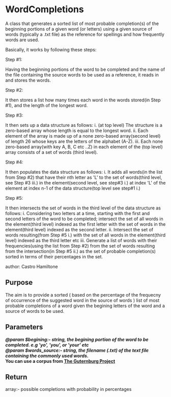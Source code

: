 # WordCompletions

A class that generates a sorted list of most probable completion(s) of the beginning portions of a given word (or letters) using a given source of words (typically a .txt file) as the reference for spellings and how frequently words are used.

Basically, it works by following these steps:

Step #1:

Having the beginning portions of the word to be completed and the name of the file containing the source words to be used as a reference, it reads in and stores the words.

Step #2:

It then stores a list how many times each word in the words stored(in Step #1), and the length of the longest word.

Step #3:

It then sets up a data structure as follows:
i. (at top level) The structure is a zero-based array whose length is equal to the longest word.
ii. Each element of the array is made up of a none zero-based array(second level) of length 26 whose keys are the letters of the alphabet (A-Z).
iii. Each none zero-based array(with key A, B, C etc ..Z) in each element of the (top level) array consists of a set of words (third level).

Step #4:

It then populates the data structure as follows:
i. It adds all words(in the list from Step #2) that have their nth letter as 'L' to the set of words(third level, see Step #3 iii.) in the element(second level, see step#3 i.) at index 'L' of the element at index n-1 of the data structure(top level see step#1 i.)

Step #5:

It then intersects the set of words in the third level of the data structure as follows:
i. Considering two letters at a time, starting with the first and second letters of the word to be completed; intersect the set of all words in the element(third level) indexed as the first letter with the set of words in the element(third level) indexed as the second letter.
ii. Intersect the set of words resulting(from Step #5 i.) with the set of all words in the element(third level) indexed as the third letter etc
iii. Generate a list of words with their frequencies(using the list from Step #2) from the set of words resulting from the intersection(in Step #5 ii.) as the set of probable completion(s) sorted in terms of their percentages in the set.

author: Castro Hamiltone

## Purpose

The aim is to provide a sorted ( based on the percentage of the frequecny of occurrence of the suggested word in the source of words ) list of most probable completions of a word given the begining letters of the word and a source of words to be used.

## Parameters

***@param $begining:- string, the begining portion of the word to be completed. e.g 'yo', 'you', or 'your' etc<br>***
***@param $words_source:- string, the filename (.txt) of the text file containing the commonly used words.<br>***
**You can use a corpus from [The Guternburg Project](http://www.gutenberg.org/files/)** 

## Return

array:- possible completions with probability in percentages
